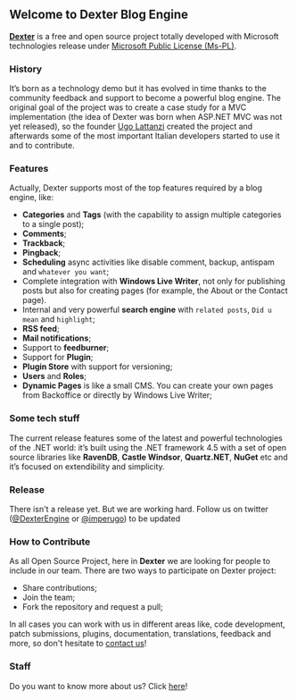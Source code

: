 ## Welcome to Dexter Blog Engine ##

**[Dexter](http://dexterblogengine.com "Dexter Blog Engine Official Web Site")** is a free and open source project totally developed with Microsoft technologies release under [Microsoft Public License (Ms-PL)](https://github.com/imperugo/Dexter-Blog-Engine/wiki/License).

### History ###

It’s born as a technology demo but it has evolved in time thanks to the community feedback and support to become a powerful blog engine.
The original goal of the project was to create a case study for a MVC implementation (the idea of Dexter was born when ASP.NET MVC was not yet released), so the founder [Ugo Lattanzi](http://www.tostring.it "Ugo Lattanzi's Blog") created the project and afterwards some of the most important Italian developers started to use it and to contribute.

### Features ###

Actually, Dexter supports most of the top features required by a blog engine, like:

- **Categories** and **Tags** (with the capability to assign multiple categories to a single post);
- **Comments**;
- **Trackback**;
- **Pingback**;
- **Scheduling** async activities like disable comment, backup, antispam and `whatever you want`;
- Complete integration with **Windows Live Writer**, not only for publishing posts but also for creating pages (for example, the About or the Contact page).
- Internal and very powerful **search engine** with 
`related posts`, `Did u mean` and `highlight`;
- **RSS feed**;
- **Mail notifications**;
- Support to **feedburner**;
- Support for **Plugin**;
- **Plugin Store** with support for versioning;
- **Users** and **Roles**;
- **Dynamic Pages** is like a small CMS. You can create your own pages from Backoffice or directly by Windows Live Writer;


### Some tech stuff ###

The current release features some of the latest and powerful technologies of the .NET world: it’s built using the .NET framework 4.5 with a set of open source libraries like **RavenDB**, **Castle Windsor**, **Quartz.NET**, **NuGet** etc and it’s focused on extendibility and simplicity.

### Release ###

There isn't a release yet. But we are working hard. Follow us on twitter ([@DexterEngine](http://twitter.com/DexterEngine) or [@imperugo](http://twitter.com/imperugo)) to be updated

### How to Contribute ###

As all Open Source Project, here in **Dexter** we are looking for people to include in our team. There are two ways to participate on Dexter project:

- Share contributions;
- Join the team;
- Fork the repository and request a pull;

In all cases you can work with us in different areas like, code development, patch submissions, plugins, documentation, translations, feedback and more, so don't hesitate to [contact us](http://tostring.it/contact/)!

### Staff ###
Do you want to know more about us?
Click [here](http://www.dexterblogengine.com/aboutus)!